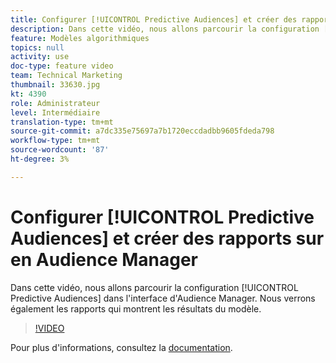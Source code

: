```yaml
---
title: Configurer [!UICONTROL Predictive Audiences] et créer des rapports sur  en Audience Manager
description: Dans cette vidéo, nous allons parcourir la configuration [!UICONTROL Predictive Audiences] dans l'interface d'Audience Manager. Nous verrons également les rapports qui montrent les résultats du modèle.
feature: Modèles algorithmiques
topics: null
activity: use
doc-type: feature video
team: Technical Marketing
thumbnail: 33630.jpg
kt: 4390
role: Administrateur
level: Intermédiaire
translation-type: tm+mt
source-git-commit: a7dc335e75697a7b1720eccdadbb9605fdeda798
workflow-type: tm+mt
source-wordcount: '87'
ht-degree: 3%

---
```



# Configurer [!UICONTROL Predictive Audiences] et créer des rapports sur  en Audience Manager

Dans cette vidéo, nous allons parcourir la configuration [!UICONTROL Predictive Audiences] dans l&#39;interface d&#39;Audience Manager. Nous verrons également les rapports qui montrent les résultats du modèle.

>[!VIDEO](https://video.tv.adobe.com/v/33630/?quality=12)

Pour plus d&#39;informations, consultez la [documentation](https://docs.adobe.com/content/help/en/audience-manager/user-guide/features/algorithmic-models/predictive-audiences/predictive-audiences.html).
